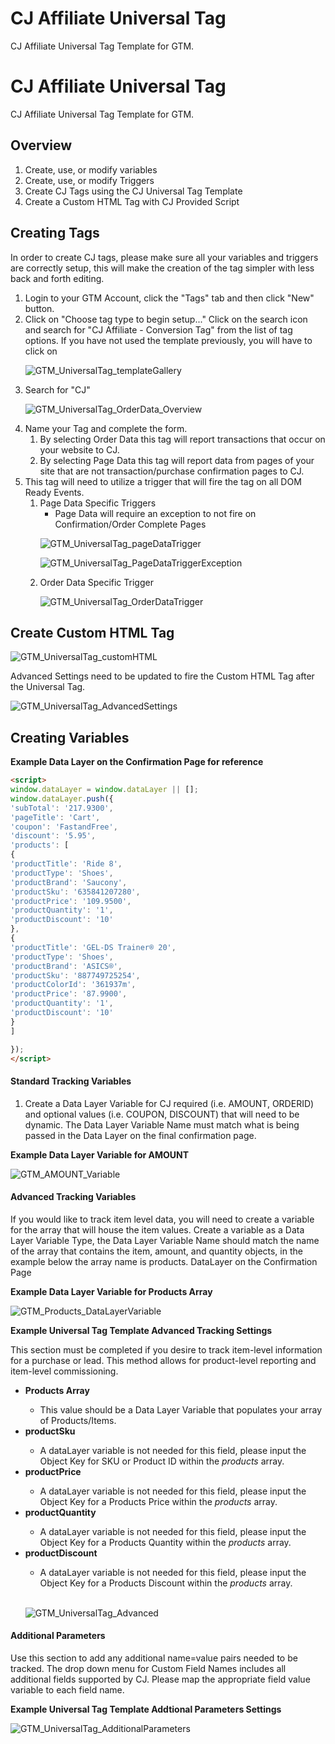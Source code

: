 # CJ Affiliate Universal Tag
CJ Affiliate Universal Tag Template for GTM.

# CJ Affiliate Universal Tag
CJ Affiliate Universal Tag Template for GTM.

## Overview

<ol>
<li>Create, use, or modify variables
<li>Create, use, or modify Triggers
<li>Create CJ Tags using the CJ Universal Tag Template
<li>Create a Custom HTML Tag with CJ Provided Script
</ol>

## Creating Tags

In order to create CJ tags, please make sure all your variables and triggers are correctly setup, this will make the creation of the tag simpler with less back and forth editing.

<ol>
<li>Login to your GTM Account, click the "Tags" tab and then click "New" button.
<li>Click on "Choose tag type to begin setup..." Click on the search icon and search for "CJ Affiliate - Conversion Tag" from the list of tag options. If you have not used the template previously, you will have to click on

![GTM_UniversalTag_templateGallery](https://user-images.githubusercontent.com/55509975/110401048-b1cfc780-802d-11eb-8fe3-e04cea440824.PNG)
<li>Search for "CJ"

![GTM_UniversalTag_OrderData_Overview](https://user-images.githubusercontent.com/55509975/110400763-14749380-802d-11eb-996f-3f448a8a115f.PNG)
<li>Name your Tag and complete the form.
<ol>
<li>By selecting Order Data this tag will report transactions that occur on your website to CJ.</li>
<li>By selecting Page Data this tag will report data from pages of your site that are not transaction/purchase confirmation pages to CJ.</li>
</ol>

<li>This tag will need to utilize a trigger that will fire the tag on all DOM Ready Events.

<ol>
<li>
Page Data Specific Triggers
<ul><li>Page Data will require an exception to not fire on Confirmation/Order Complete Pages</li></ul>

![GTM_UniversalTag_pageDataTrigger](https://user-images.githubusercontent.com/55509975/110402138-b09f9a00-802f-11eb-9343-4c35a25c42ee.PNG)

![GTM_UniversalTag_PageDataTriggerException](https://user-images.githubusercontent.com/55509975/110529557-40942100-80ce-11eb-800f-e46e631a6dfc.PNG)

</li>
<li>
Order Data Specific Trigger

![GTM_UniversalTag_OrderDataTrigger](https://user-images.githubusercontent.com/55509975/110402400-302d6900-8030-11eb-9eae-bc37c36802fb.PNG)

</li>
</ol>
</ol>

## Create Custom HTML Tag

![GTM_UniversalTag_customHTML](https://user-images.githubusercontent.com/55509975/110536547-70dfbd80-80d6-11eb-9949-7b75bb37a890.PNG)

Advanced Settings need to be updated to fire the Custom HTML Tag after the Universal Tag.

![GTM_UniversalTag_AdvancedSettings](https://user-images.githubusercontent.com/55509975/110534715-412fb600-80d4-11eb-8ec3-28abbe4dccf7.PNG)




## Creating Variables

<b>Example Data Layer on the Confirmation Page for reference</b>

```HTML
<script>
window.dataLayer = window.dataLayer || [];
window.dataLayer.push({
'subTotal': '217.9300',
'pageTitle': 'Cart',
'coupon': 'FastandFree',
'discount': '5.95',
'products': [
{
'productTitle': 'Ride 8',
'productType': 'Shoes',
'productBrand': 'Saucony',
'productSku': '635841207280',
'productPrice': '109.9500',
'productQuantity': '1',
'productDiscount': '10'
},
{
'productTitle': 'GEL-DS Trainer® 20',
'productType': 'Shoes',
'productBrand': 'ASICS®',
'productSku': '887749725254',
'productColorId': '361937m',
'productPrice': '87.9900',
'productQuantity': '1',
'productDiscount': '10'
}
]

});
</script>
```
#### Standard Tracking Variables
1. Create a Data Layer Variable for CJ required (i.e. AMOUNT, ORDERID) and optional values (i.e. COUPON, DISCOUNT) that will need to be dynamic. The Data Layer Variable Name must match what is being passed in the Data Layer on the final confirmation page.

<b>Example Data Layer Variable for AMOUNT</b>

![GTM_AMOUNT_Variable](https://user-images.githubusercontent.com/55509975/110398679-2d7b4580-8029-11eb-9524-90a519b5b93f.JPG)


#### Advanced Tracking Variables
If you would like to track item level data, you will need to create a variable for the array that will house the item values. Create a variable as a Data Layer Variable Type, the Data Layer Variable Name should match the name of the array that contains the item, amount, and quantity objects, in the example below the array name is products.
DataLayer on the Confirmation Page

<b>Example Data Layer Variable for Products Array</b>

![GTM_Products_DataLayerVariable](https://user-images.githubusercontent.com/55509975/110399383-a0d18700-802a-11eb-927c-5255b909c031.JPG)

<b>Example Universal Tag Template Advanced Tracking Settings</b>

This section must be completed if you desire to track item-level information for a purchase or lead. This method allows for product-level reporting and item-level commissioning.

<ul>
<li><b>Products Array</b></li>
<ul>
<li>This value should be a Data Layer Variable that populates your array of Products/Items.</li>
</ul>
<li><b>productSku</b></li>
<ul>
<li>A dataLayer variable is not needed for this field, please input the Object Key for SKU or Product ID within the <i>products</i> array.</li>
</ul>
<li><b>productPrice</b></li>
<ul>
<li>A dataLayer variable is not needed for this field, please input the Object Key for a Products Price within the <i>products</i> array. </li>
</ul>
<li><b>productQuantity</b></li>
<ul>
<li>A dataLayer variable is not needed for this field, please input the Object Key for a Products Quantity within the <i>products</i> array.</li>
</ul>
<li><b>productDiscount</b></li>
<ul>
<li>A dataLayer variable is not needed for this field, please input the Object Key for a Products Discount within the <i>products</i> array.</li>
</ul>
<br/>

![GTM_UniversalTag_Advanced](https://user-images.githubusercontent.com/55509975/110519304-002ea600-80c2-11eb-9a07-1ada0d3adf99.PNG)
</ul>

#### Additional Parameters

Use this section to add any additional name=value pairs needed to be tracked. The drop down menu for Custom Field Names includes all additional fields supported by CJ. Please map the appropriate field value variable to each field name.

<b>Example Universal Tag Template Addtional Parameters Settings</b>

![GTM_UniversalTag_AdditionalParameters](https://user-images.githubusercontent.com/55509975/110533462-df228100-80d2-11eb-97f7-9d1566d22f8a.PNG)







